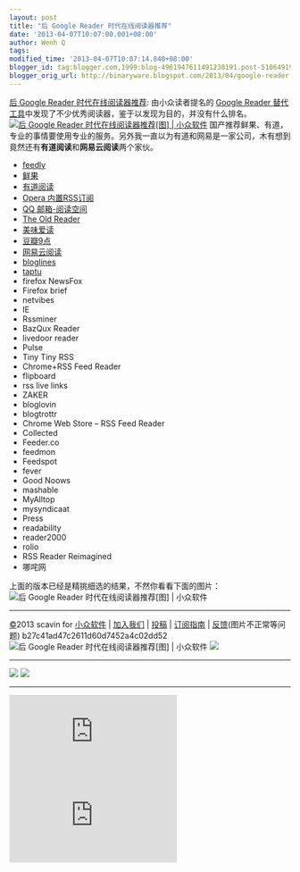 ```yaml
---
layout: post
title: "后 Google Reader 时代在线阅读器推荐"
date: '2013-04-07T10:07:00.001+08:00'
author: Wenh Q
tags:
modified_time: '2013-04-07T10:07:14.840+08:00'
blogger_id: tag:blogger.com,1999:blog-4961947611491238191.post-510649190696921041
blogger_orig_url: http://binaryware.blogspot.com/2013/04/google-reader.html
---
```


[后 Google
Reader 时代在线阅读器推荐](http://www.appinn.com/online-rss-reader/):
由小众读者提名的 [Google Reader
替代工具](http://www.appinn.com/greader-substitute/)中发现了不少优秀阅读器，鉴于以发现为目的，并没有什么排名。
[![后 Google Reader 时代在线阅读器推荐[图] |
小众软件](http://img3.appinn.com/images/201303/2013-03-29-4-30.png/o "后 Google Reader 时代在线阅读器推荐[图] | 小众软件")](http://www.appinn.com/online-rss-reader/)
国产推荐鲜果、有道，专业的事情要使用专业的服务。另外我一直以为有道和网易是一家公司，木有想到竟然还有**有道阅读**和**网易云阅读**两个家伙。

-   [feedly](http://www.feedly.com/home#welcome)
-   [鲜果](http://xianguo.com/)
-   [有道阅读](http://reader.youdao.com/)
-   [Opera 内置RSS订阅](http://www.opera.com/zh-cn/)
-   [QQ 邮箱-阅读空间](http://mail.qq.com/)
-   [The Old Reader](http://theoldreader.com/)
-   [美味爱读](http://readwise.net/)
-   [豆瓣9点](http://9.douban.com/)
-   [网易云阅读](http://yuedu.163.com/)
-   [bloglines](http://www.bloglines.com/)
-   [taptu](https://www.taptu.com/)
-   firefox NewsFox
-   Firefox brief
-   netvibes
-   IE
-   Rssminer
-   BazQux Reader
-   livedoor reader
-   Pulse
-   Tiny Tiny RSS
-   Chrome+RSS Feed Reader
-   flipboard
-   rss live links
-   ZAKER
-   bloglovin
-   blogtrottr
-   Chrome Web Store – RSS Feed Reader
-   Collected
-   Feeder.co
-   feedmon
-   Feedspot
-   fever
-   Good Noows
-   mashable
-   MyAlltop
-   mysyndicaat
-   Press
-   readability
-   reader2000
-   rolio
-   RSS Reader Reimagined
-   哪咤网

上面的版本已经是精挑细选的结果，不然你看看下面的图片：
![后 Google Reader 时代在线阅读器推荐[图] |
小众软件](http://img3.appinn.com/images/201303/2013-03-26-3-39-37_0.png/o "后 Google Reader 时代在线阅读器推荐[图] | 小众软件")

* * * * *

[©](http://www.appinn.com/copyright/?utm_source=feeds&utm_medium=copyright&utm_campaign=feeds "版权声明")2013
scavin for
[小众软件](http://www.appinn.com/?utm_source=feeds&utm_medium=appinn&utm_campaign=feeds "本文来自小众软件")
|
[加入我们](http://www.appinn.com/join-us/?utm_source=feeds&utm_medium=joinus&utm_campaign=feeds "加入小众软件")
|
[投稿](http://www.appinn.com/contribute/?utm_source=feeds&utm_medium=contribute&utm_campaign=feeds "给小众软件投稿")
|
[订阅指南](http://www.appinn.com/feeds-subscribe/?utm_source=feeds&utm_medium=feedsubscribe&utm_campaign=feeds "可以分类订阅小众，Windows/MAC/游戏")
| [反馈](http://appinn.wufoo.com/forms/eccae-aeeae/)(图片不正常等问题)
b27c41ad47c2611d60d7452a4c02dd52
![后 Google Reader 时代在线阅读器推荐[图] |
小众软件](http://s33.sitemeter.com/meter.asp?site=s33appinn "后 Google Reader 时代在线阅读器推荐[图] | 小众软件")
![](http://appinn.feedsportal.com/c/33935/f/615575/s/2a3a0b1e/mf.gif)

  -------------------------------------------------------------------------------------------------------------------------------------------------------------------------------------------------------------------------------------------------------------------------------------------- -------------------------------------------------------------------------------------------------------------------------------------------------------------------------------------------------------------------------------------------------------------------------------
  [![](http://res3.feedsportal.com/images/emailthis2.gif)](http://share.feedsportal.com/viral/sendEmail.cfm?lang=en&title=%E5%90%8E+Google+Reader+%E6%97%B6%E4%BB%A3%E5%9C%A8%E7%BA%BF%E9%98%85%E8%AF%BB%E5%99%A8%E6%8E%A8%E8%8D%90&link=http%3A%2F%2Fwww.appinn.com%2Fonline-rss-reader%2F)   [![](http://res3.feedsportal.com/images/bookmark.gif)](http://res.feedsportal.com/viral/bookmark.cfm?title=%E5%90%8E+Google+Reader+%E6%97%B6%E4%BB%A3%E5%9C%A8%E7%BA%BF%E9%98%85%E8%AF%BB%E5%99%A8%E6%8E%A8%E8%8D%90&link=http%3A%2F%2Fwww.appinn.com%2Fonline-rss-reader%2F)
  -------------------------------------------------------------------------------------------------------------------------------------------------------------------------------------------------------------------------------------------------------------------------------------------- -------------------------------------------------------------------------------------------------------------------------------------------------------------------------------------------------------------------------------------------------------------------------------



[![](http://da.feedsportal.com/r/161990866751/u/0/f/615575/c/33935/s/2a3a0b1e/a2.img)](http://da.feedsportal.com/r/161990866751/u/0/f/615575/c/33935/s/2a3a0b1e/a2.htm)![](http://pi.feedsportal.com/r/161990866751/u/0/f/615575/c/33935/s/2a3a0b1e/a2t.img)
